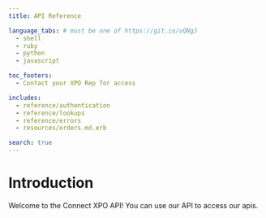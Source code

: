 ```yaml
---
title: API Reference

language_tabs: # must be one of https://git.io/vQNgJ
  - shell
  - ruby
  - python
  - javascript

toc_footers:
  - Contact your XPO Rep for access

includes:
  - reference/authentication
  - reference/lookups
  - reference/errors
  - resources/orders.md.erb

search: true
---
```


# Introduction

Welcome to the Connect XPO API! You can use our API to access our apis.

